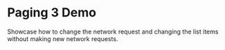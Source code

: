 # Paging 3 Demo

Showcase how to change the network request and changing the list items without making new network
requests.
